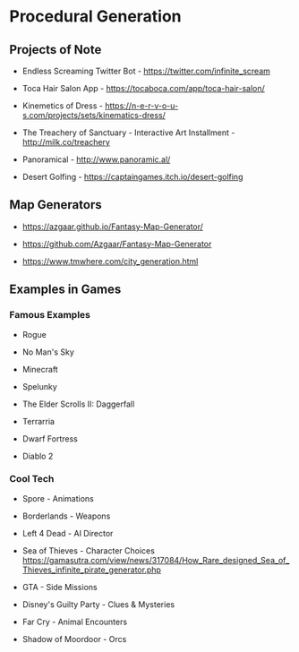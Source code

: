 # Procedural Generation  

## Projects of Note

- Endless Screaming Twitter Bot - https://twitter.com/infinite_scream

- Toca Hair Salon App - https://tocaboca.com/app/toca-hair-salon/

- Kinemetics of Dress - https://n-e-r-v-o-u-s.com/projects/sets/kinematics-dress/

- The Treachery of Sanctuary - Interactive Art Installment - http://milk.co/treachery

- Panoramical - http://www.panoramic.al/

- Desert Golfing - https://captaingames.itch.io/desert-golfing

## Map Generators
- https://azgaar.github.io/Fantasy-Map-Generator/
- https://github.com/Azgaar/Fantasy-Map-Generator

- https://www.tmwhere.com/city_generation.html

## Examples in Games

### Famous Examples
- Rogue

- No Man's Sky

- Minecraft

- Spelunky

- The Elder Scrolls II: Daggerfall 

- Terrarria

- Dwarf Fortress

- Diablo 2

### Cool Tech
- Spore - Animations

- Borderlands - Weapons

- Left 4 Dead - AI Director

- Sea of Thieves - Character Choices https://gamasutra.com/view/news/317084/How_Rare_designed_Sea_of_Thieves_infinite_pirate_generator.php

- GTA - Side Missions

- Disney's Guilty Party - Clues & Mysteries

- Far Cry - Animal Encounters

- Shadow of Moordoor - Orcs

